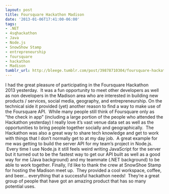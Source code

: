 ```yaml
---
layout: post
title: Foursquare Hackathon Madison
date: '2013-01-06T17:41:00-06:00'
tags:
- .NET
- 4sqhackathon
- Java
- Node.js
- SnowShow Stamp
- entrepreneurship
- foursquare
- hackathon
- Madison
tumblr_url: http://bleege.tumblr.com/post/39878710304/foursquare-hackathon-madison
---
```

I had the great pleasure of participating in the Foursquare Hackathon 2013 yesterday.  It was a fun opportunity to meet other developers as well as non developers in the Madison area who are interested in building new products / services, social media, geography, and entrepreneurship.
On the technical side it provided (yet) another reason to find a way to make use of the Foursquare API.  While many people still think of Foursquare only as “the check in app” (including a large portion of the people who attended the Hackathon yesterday) I really love it’s vast venue data set as well as the opportunities to bring people together socially and geographically.  The Hackathon was also a great way to share tech knowledge and get to work with things that I don’t normally get to at my day job.  A great example for me was getting to build the server API for my team’s project in Node.js.  Every time I use Node.js it still feels weird writing JavaScript for the server but it turned out to be the fastest way to get our API built as well as a good way for me (Java background) and my teammate (.NET background) to be able to work together.
Finally, I’d like to thank the crew at SnowShoe Stamp for hosting the Madison meet up.  They provided a cool workspace, coffee, and beer… everything that a successful hackathon needs!  They’re a great group of people that have got an amazing product that has so many potential uses.
